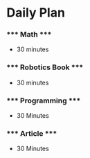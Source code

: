 # Daily Plan
### *** Math *** 
  - 30 minutes 
### *** Robotics Book ***
  - 30 minutes

### *** Programming ***
  - 30 Minutes
  
### *** Article ***
  - 30 Minutes
  
